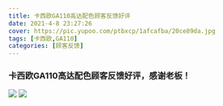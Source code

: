 ```yaml
---
title: 卡西欧GA110高达配色顾客反馈好评
date: 2021-4-8 23:27:26
cover: https://pic.yupoo.com/ptbxcp/1afcafba/20ce89da.jpg
tags: [卡西欧,GA110]
categories: [顾客反馈]
---
```


###  卡西欧GA110高达配色顾客反馈好评，感谢老板！
![](https://pic.yupoo.com/ptbxcp/1b8ac24b/b651b139.jpg)
![](https://pic.yupoo.com/ptbxcp/1afcafba/20ce89da.jpg)
